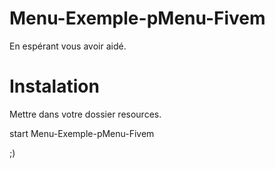 # Menu-Exemple-pMenu-Fivem

En espérant vous avoir aidé.

# Instalation

Mettre dans votre dossier resources.

start Menu-Exemple-pMenu-Fivem 

;)
